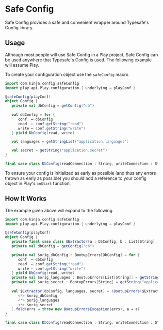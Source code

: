 # Safe Config

Safe Config provides a safe and convenient wrapper around Typesafe's Config library.

## Usage
Although most people will use Safe Config in a Play project, Safe Config can be used anywhere that Typesafe's Config is used. The following example will assume Play.

To create your configuration object use the `safeConfig` macro.
```scala
import com.kinja.config.safeConfig
import play.api.Play.configuration.{ underlying ⇒ playConf }

@safeConfig(playConf)
object Config {
   private val dbConfig = getConfig("db")
   
   val dbConfig = for {
      conf  ← dbConfig
      read  ← conf.getString("read")
      write ← conf.getString("write")
   } yield DbConfig(read, write)

   val languages = getStringList("application.languages")

   val secret = getString("application.secret")
}

final case class DbConfig(readConnection : String, writeConnection : String)
```
To ensure your config is initialized as early as possible (and thus any errors thrown as early as possible) you should add a reference to your config object in Play's `onStart` function.

## How It Works

The example given above will expand to the following:
```scala
import com.kinja.config.safeConfig
import play.api.Play.configuration.{ underlying ⇒ playConf }

@safeConfig(playConf)
object Config {
   private final case class $Extractor(a : DbConfig, b : List[String], c : String)
   private val dbConfig = getConfig("db")

   private val $orig_dbConfig : BootupErrors[DbConfig] = for {
      conf  ← dbConfig
      read  ← conf.getString("read")
      write ← conf.getString("write")
   } yield DbConfig(read, write)
   private val $orig_languages : BootupErrors[List[String]] = getStringList("application.languages")
   private val $orig_secret : BootupErrors[String] = getString("application.secret")
   
   val $Extractor(dbConfig, languages, secret) = (BootupErrors($Extractor.apply _ curried)
      <*> $orig_dbConfig
      <*> $orig_languages
      <*> $orig_secret
   ).fold(errs ⇒ throw new BootupErrorsException(errs), a ⇒ a)
}

final case class DbConfig(readConnection : String, writeConnection : String)
```
